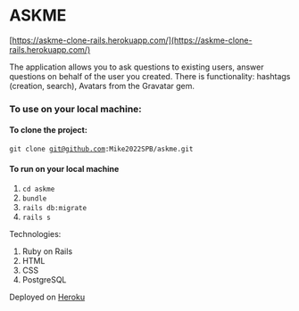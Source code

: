 # ASKME
[https://askme-clone-rails.herokuapp.com/](https://askme-clone-rails.herokuapp.com/)

The application allows you to ask questions to existing users, answer questions on behalf of the user you created. There is functionality: hashtags (creation, search), Avatars from the Gravatar gem.

### To use on your local machine:
#### To clone the project:
<code>git clone git@github.com:Mike2022SPB/askme.git</code>
#### To run on your local machine
1. <code>cd askme</code>
2. <code>bundle</code>
3. <code>rails db:migrate</code>
4. <code>rails s</code>

Technologies:
1. Ruby on Rails
2. HTML
3. CSS
4. PostgreSQL

Deployed on [Heroku](https://dashboard.heroku.com/)
